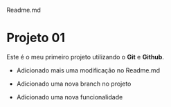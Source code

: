  Readme.md

# Projeto 01

Este é o meu primeiro projeto utilizando o **Git** e **Github**.

- Adicionado mais uma modificação no Readme.md

- Adicionado uma nova branch no projeto

- Adicionado uma nova funcionalidade
